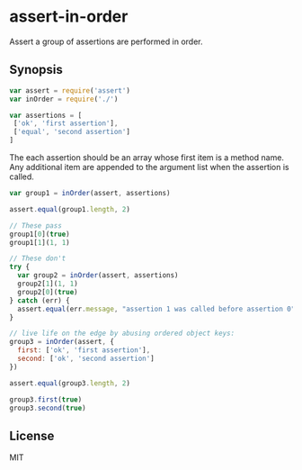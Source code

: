 # assert-in-order

Assert a group of assertions are performed in order.

## Synopsis

```javascript
var assert = require('assert')
var inOrder = require('./')

var assertions = [
 ['ok', 'first assertion'],
 ['equal', 'second assertion']
]
```

The each assertion should be an array whose first item is a method name. Any
additional item are appended to the argument list when the assertion is called.

```javascript
var group1 = inOrder(assert, assertions)

assert.equal(group1.length, 2)

// These pass
group1[0](true)
group1[1](1, 1)

// These don't
try {
  var group2 = inOrder(assert, assertions)
  group2[1](1, 1)
  group2[0](true)
} catch (err) {
  assert.equal(err.message, "assertion 1 was called before assertion 0")
}

// live life on the edge by abusing ordered object keys:
group3 = inOrder(assert, {
  first: ['ok', 'first assertion'],
  second: ['ok', 'second assertion']
})

assert.equal(group3.length, 2)

group3.first(true)
group3.second(true)
```

## License

MIT
